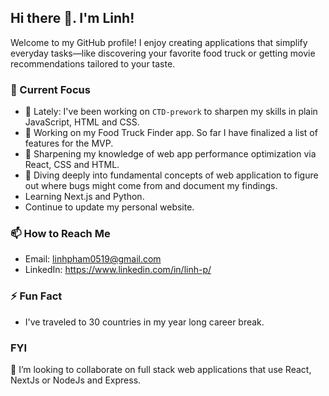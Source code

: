 ## Hi there 👋. I'm Linh!

Welcome to my GitHub profile! I enjoy creating applications that simplify everyday tasks—like discovering your favorite food truck or getting movie recommendations tailored to your taste.

### 🌱 Current Focus
- 🌱 Lately: I've been working on `CTD-prework` to sharpen my skills in plain JavaScript, HTML and CSS. 
- 🚀 Working on my Food Truck Finder app. So far I have finalized a list of features for the MVP. 
- 📖 Sharpening my knowledge of web app performance optimization via React, CSS and HTML.
- 💬 Diving deeply into fundamental concepts of web application to figure out where bugs might come from and document my findings.
- Learning Next.js and Python.
- Continue to update my personal website. 

### 📫 How to Reach Me
- Email: linhpham0519@gmail.com
- LinkedIn: https://www.linkedin.com/in/linh-p/

### ⚡ Fun Fact
- I've traveled to 30 countries in my year long career break.

### FYI
👯 I’m looking to collaborate on full stack web applications that use React, NextJs or NodeJs and Express. 

